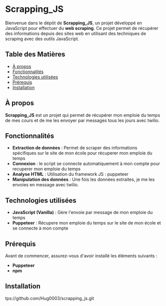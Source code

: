 # Scrapping_JS

Bienvenue dans le dépôt de **Scrapping_JS**, un projet développé en JavaScript pour effectuer du **web scraping**. Ce projet permet de récupérer des informations depuis des sites web en utilisant des techniques de scraping avec des outils JavaScript.

## Table des Matières

- [À propos](#à-propos)
- [Fonctionnalités](#fonctionnalités)
- [Technologies utilisées](#technologies-utilisées)
- [Prérequis](#prérequis)
- [Installation](#installation)


## À propos

**Scrapping_JS** est un projet qui permet de récupérer mon emploie du temps de mes cours et de me les envoyer par messages tous les jours avec twilio.

## Fonctionnalités

- **Extraction de données** : Permet de scraper des informations spécifiques sur le site de mon école pour récuperer mon emploie du temps
- **Connexion** : le script se connecte automatiquement à mon compte pour recuperer mon emploie du temps
- **Analyse HTML** : Utilisation du framework JS : puppeteer 
- **Manipulation des données** : Une fois les données extraites, je me les envoies en message avec twilio.

## Technologies utilisées

- **JavaScript (Vanilla)** : Gère l'envoie par message de mon emploie du temps
- **Puppeteer** : Récupere mon emploie du temps sur le site de mon école et se connecte à mon compte

## Prérequis

Avant de commencer, assurez-vous d'avoir installé les éléments suivants :

- **Puppeteer**
- **npm**

## Installation
tps://github.com/Hug0003/scrapping_js.git
